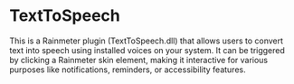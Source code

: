 # TextToSpeech
This is a Rainmeter plugin (TextToSpeech.dll) that allows users to convert text into speech using installed voices on your system. It can be triggered by clicking a Rainmeter skin element, making it interactive for various purposes like notifications, reminders, or accessibility features.
